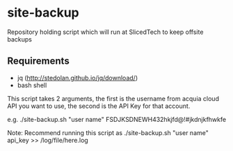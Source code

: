 # site-backup
Repository holding script which will run at SlicedTech to keep offsite backups

## Requirements
- jq (http://stedolan.github.io/jq/download/)
- bash shell

This script takes 2 arguments, the first is the username from acquia cloud API you want to use, the second is the API Key for that account.

e.g.
./site-backup.sh "user name" FSDJKSDNEWH432hkjfd@!#jkdnjkfhwkfe

Note: Recommend running this script as ./site-backup.sh "user name" api_key >> /log/file/here.log

